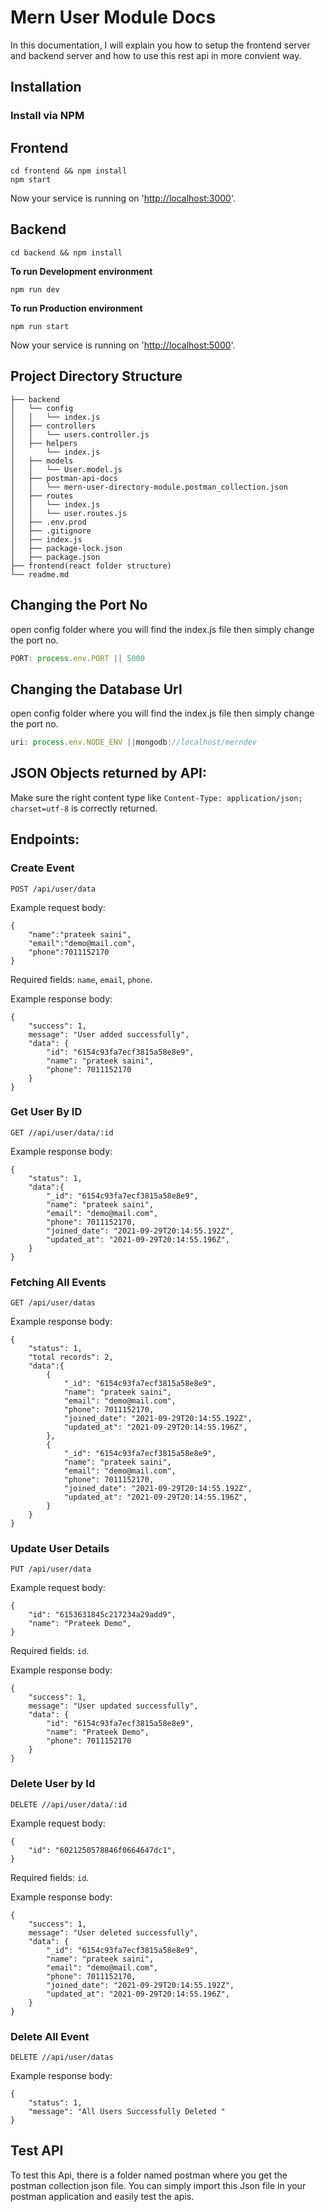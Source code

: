 
  
# Mern  User Module Docs 
In this documentation, I will explain you how to setup the frontend server and backend server and how to use this rest api in more convient way.
## [](https://github.com/prateek1998/mern-user#installation)Installation

### [](https://github.com/prateek1998/event-workshop-backend#install-via-npm)Install via NPM

## Frontend
```shell
cd frontend && npm install
npm start
```
Now your service is running on '[http://localhost:3000](http://localhost:3000/)'.
## Backend 
```shell
cd backend && npm install
```
**To run Development  environment**
```shell
npm run dev
```
**To run Production environment**

```shell
npm run start
```
Now your service is running on '[http://localhost:5000](http://localhost:5000/)'.

## Project Directory Structure

```
├── backend
│	└── config
│	│	└── index.js
│	├── controllers
│	│	└── users.controller.js
│	├── helpers
│		└── index.js
│	├── models
│	│	└── User.model.js
│	├── postman-api-docs
│	│	└── mern-user-directory-module.postman_collection.json
│	├── routes
│	│	└── index.js
│	│	└── user.routes.js
│	├── .env.prod
│	├── .gitignore
│	├── index.js
│	├── package-lock.json
│	├── package.json
├── frontend(react folder structure)
└── readme.md
```
## Changing the Port No
open config folder where you will find  the index.js file then simply change the port no.
```javascript
PORT: process.env.PORT || 5000
```
## Changing the Database Url
open config folder where you will find  the index.js file then simply change the port no.
```javascript
uri: process.env.NODE_ENV ||mongodb://localhost/merndev
```

## JSON Objects returned by API:

Make sure the right content type like  `Content-Type: application/json; charset=utf-8`  is correctly returned.
## Endpoints:

### Create Event

`POST /api/user/data`

Example request body:
```
{
	"name":"prateek saini",
	"email":"demo@mail.com",
	"phone":7011152170
}
```
Required fields:  `name`,  `email`, `phone`.

Example response body:
```
{	
	"success": 1,
	message": "User added successfully",
	"data": {
		"id": "6154c93fa7ecf3815a58e8e9",
		"name": "prateek saini",
		"phone": 7011152170
	}
}
```
### Get User By ID

`GET //api/user/data/:id`

Example response body:
```
{	
	"status": 1,
	"data":{
		"_id": "6154c93fa7ecf3815a58e8e9",
		"name": "prateek saini",
		"email": "demo@mail.com",
		"phone": 7011152170,
		"joined_date": "2021-09-29T20:14:55.192Z",
		"updated_at": "2021-09-29T20:14:55.196Z",
	}
}
```
### Fetching All Events

`GET /api/user/datas`

Example response body:
```
{
	"status": 1,
	"total records": 2,
	"data":{
		{	
			"_id": "6154c93fa7ecf3815a58e8e9",
			"name": "prateek saini",
			"email": "demo@mail.com",
			"phone": 7011152170,
			"joined_date": "2021-09-29T20:14:55.192Z",
			"updated_at": "2021-09-29T20:14:55.196Z",
		},
		{
			"_id": "6154c93fa7ecf3815a58e8e9",
			"name": "prateek saini",
			"email": "demo@mail.com",
			"phone": 7011152170,
			"joined_date": "2021-09-29T20:14:55.192Z",
			"updated_at": "2021-09-29T20:14:55.196Z",
		}
	}
}
```

### Update User Details

`PUT /api/user/data`

Example request body:
```
{
	"id": "6153631845c217234a29add9",
	"name": "Prateek Demo",
}
```
Required fields:  `id`.

Example response body:
```
{	
	"success": 1,
	message": "User updated successfully",
	"data": {
		"id": "6154c93fa7ecf3815a58e8e9",
		"name": "Prateek Demo",
		"phone": 7011152170
	}
}
```
### Delete User by Id

`DELETE //api/user/data/:id`

Example request body:
```
{
	"id": "6021250578846f0664647dc1",
}
```
Required fields:  `id`.

Example response body:
```
{	
	"success": 1,
	message": "User deleted successfully",
	"data": {
		"_id": "6154c93fa7ecf3815a58e8e9",
		"name": "prateek saini",
		"email": "demo@mail.com",
		"phone": 7011152170,
		"joined_date": "2021-09-29T20:14:55.192Z",
		"updated_at": "2021-09-29T20:14:55.196Z",
	}
}
```
### Delete All Event

`DELETE //api/user/datas`

Example response body:
```
{
	"status": 1,
	"message": "All Users Successfully Deleted "
}
```

## Test API 
To test this Api, there is a folder named postman where you get the postman collection json file. You can simply import this Json file in your postman application and easily test the apis.